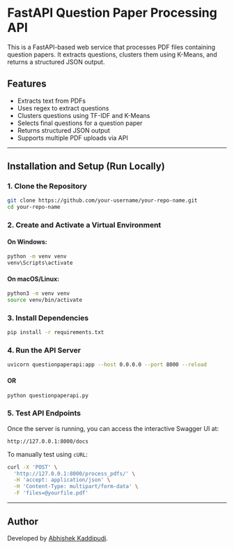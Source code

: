 # FastAPI Question Paper Processing API

This is a FastAPI-based web service that processes PDF files containing question papers. It extracts questions, clusters them using K-Means, and returns a structured JSON output.

## Features
- Extracts text from PDFs
- Uses regex to extract questions
- Clusters questions using TF-IDF and K-Means
- Selects final questions for a question paper
- Returns structured JSON output
- Supports multiple PDF uploads via API

---

## Installation and Setup (Run Locally)

### **1. Clone the Repository**
```sh
git clone https://github.com/your-username/your-repo-name.git
cd your-repo-name
```

### **2. Create and Activate a Virtual Environment**
#### **On Windows:**
```sh
python -m venv venv
venv\Scripts\activate
```

#### **On macOS/Linux:**
```sh
python3 -m venv venv
source venv/bin/activate
```

### **3. Install Dependencies**
```sh
pip install -r requirements.txt
```

### **4. Run the API Server**
```sh
uvicorn questionpaperapi:app --host 0.0.0.0 --port 8000 --reload
```
#### OR
```python
python questionpaperapi.py
```

### **5. Test API Endpoints**
Once the server is running, you can access the interactive Swagger UI at:
```
http://127.0.0.1:8000/docs
```

To manually test using `cURL`:
```sh
curl -X 'POST' \
  'http://127.0.0.1:8000/process_pdfs/' \
  -H 'accept: application/json' \
  -H 'Content-Type: multipart/form-data' \
  -F 'files=@yourfile.pdf'
```


---

## Author
Developed by [Abhishek Kaddipudi](https://github.com/Abhishekkaddipudi).

